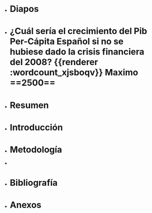 - # Diapos
- # ¿Cuál sería el crecimiento del Pib Per-Cápita Español si no se hubiese dado la crisis financiera del 2008? {{renderer :wordcount_xjsboqv}} Maximo ==2500==
- # Resumen
- # Introducción
- # Metodología
-
- # Bibliografía
- # Anexos